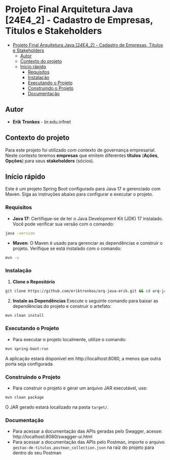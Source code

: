 # Projeto Final Arquitetura Java [24E4_2] - Cadastro de Empresas, Titulos e Stakeholders

<!-- TOC -->
* [Projeto Final Arquitetura Java [24E4_2] - Cadastro de Empresas, Titulos e Stakeholders](#projeto-final-arquitetura-java-24e4_2---cadastro-de-empresas-titulos-e-stakeholders)
  * [Autor](#autor)
  * [Contexto do projeto](#contexto-do-projeto)
  * [Início rápido](#início-rápido)
    * [Requisitos](#requisitos-)
    * [Instalação](#instalação-)
    * [Executando o Projeto](#executando-o-projeto-)
    * [Construindo o Projeto](#construindo-o-projeto-)
    * [Documentação](#documentação-)
<!-- TOC -->

## Autor

- **Erik Tronkos** - br.edu.infnet

## Contexto do projeto
Para este projeto foi utilizado com contexto de governança empresarial. Neste contexto teremos **empresas** que emitem diferentes **títulos** (**Ações**, **Opções**) para seus **stakeholders** (sócios).

## Início rápido

Este é um projeto Spring Boot configurado para Java 17 e gerenciado com Maven. 
Siga as instruções abaixo para configurar e executar o projeto. 

### Requisitos 

- **Java 17**: Certifique-se de ter o Java Development Kit (JDK) 17 instalado. Você pode verificar sua versão com o comando:
```bash
java -version
``` 
 
- **Maven**: O Maven é usado para gerenciar as dependências e construir o projeto. Verifique se está instalado com o comando:
```bash
mvn -v
``` 

### Instalação  
1. **Clone o Repositório**
```bash
git clone https://github.com/eriktronkos/arq-java-erik.git && cd arq-java-erik
```
2. **Instale as Dependências** 
Execute o seguinte comando para baixar as dependências do projeto e construir o artefato: 
  ```bash
  mvn clean install
  ``` 

### Executando o Projeto 

- Para executar o projeto localmente, utilize o comando: 
```bash
mvn spring-boot:run
```
 A aplicação estará disponível em http://localhost:8080, a menos que outra porta seja configurada.
 
### Construindo o Projeto 

- Para construir o projeto e gerar um arquivo JAR executável, use: 
```bash
mvn clean package
```
O JAR gerado estará localizado na pasta `target/`. 

### Documentação 
- Para acessar a documentação das APIs geradas pelo Swagger, acesse: http://localhost:8080/swagger-ui.html
- Para acessar a documentação das APIs pelo Postman, importe o arquivo `gestao-de-titulos.postman_collection.json` na raíz do projeto para dentro do seu Postman



